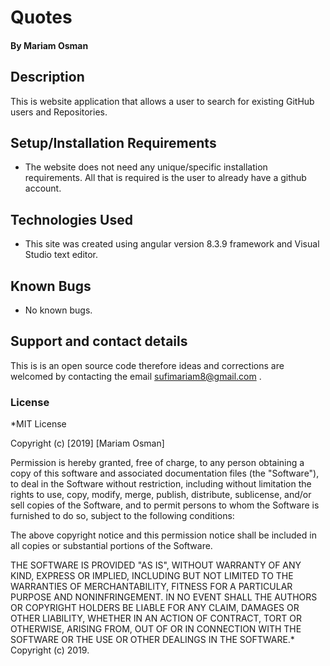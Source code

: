 # Quotes

#### By **Mariam Osman**
## Description
This is website application that allows a user to search for existing GitHub users and Repositories.
## Setup/Installation Requirements
* The website does not need any unique/specific installation requirements. All that is required is the user to already have a github account.




## Technologies Used
* This site was created using angular version 8.3.9 framework and Visual Studio text editor.

## Known Bugs
* No known bugs.


## Support and contact details
This is is an open source code therefore ideas and corrections are welcomed by contacting the email sufimariam8@gmail.com .
### License
*MIT License

Copyright (c) [2019] [Mariam Osman]

Permission is hereby granted, free of charge, to any person obtaining a copy
of this software and associated documentation files (the "Software"), to deal
in the Software without restriction, including without limitation the rights
to use, copy, modify, merge, publish, distribute, sublicense, and/or sell
copies of the Software, and to permit persons to whom the Software is
furnished to do so, subject to the following conditions:

The above copyright notice and this permission notice shall be included in all
copies or substantial portions of the Software.

THE SOFTWARE IS PROVIDED "AS IS", WITHOUT WARRANTY OF ANY KIND, EXPRESS OR
IMPLIED, INCLUDING BUT NOT LIMITED TO THE WARRANTIES OF MERCHANTABILITY,
FITNESS FOR A PARTICULAR PURPOSE AND NONINFRINGEMENT. IN NO EVENT SHALL THE
AUTHORS OR COPYRIGHT HOLDERS BE LIABLE FOR ANY CLAIM, DAMAGES OR OTHER
LIABILITY, WHETHER IN AN ACTION OF CONTRACT, TORT OR OTHERWISE, ARISING FROM,
OUT OF OR IN CONNECTION WITH THE SOFTWARE OR THE USE OR OTHER DEALINGS IN THE
SOFTWARE.*
Copyright (c) 2019.
